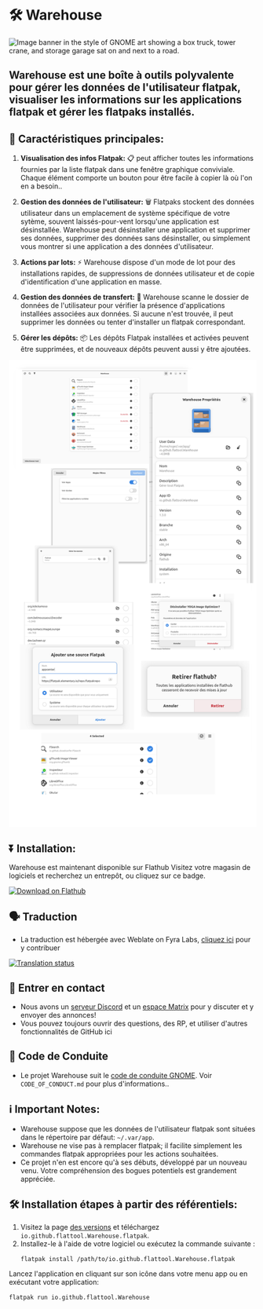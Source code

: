 # 🛠️ Warehouse

![Image banner in the style of GNOME art showing a box truck, tower crane, and storage garage sat on and next to a road.](readme_banner.svg)

## Warehouse est une boîte à outils polyvalente pour gérer les données de l'utilisateur flatpak, visualiser les informations sur les applications flatpak et gérer les flatpaks installés.

## 🚀 Caractéristiques principales:

1. **Visualisation des infos Flatpak:** 📋 peut afficher toutes les informations fournies par la liste flatpak dans une fenêtre graphique conviviale. Chaque élément comporte un bouton pour être facile à copier là où l'on en a besoin..

2. **Gestion des données de l'utilisateur:** 🗑️ Flatpaks stockent des données utilisateur dans un emplacement de système spécifique de votre sytème, souvent laissés-pour-vent lorsqu'une application est désinstallée. Warehouse peut désinstaller une application et supprimer ses données, supprimer des données sans désinstaller, ou simplement vous montrer si une application a des données d'utilisateur.
3. **Actions par lots:** ⚡ Warehouse dispose d'un mode de lot pour des installations rapides, de suppressions de données utilisateur et de copie d'identification d'une application en masse.

4. **Gestion des données de transfert:** 📁 Warehouse scanne le dossier de données de l'utilisateur pour vérifier la présence d'applications installées associées aux données. Si aucune n'est trouvée, il peut supprimer les données ou tenter d'installer un flatpak correspondant.

5. **Gérer les dépôts:** 📦 Les dépôts Flatpak installées et activées peuvent être supprimées, et de nouveaux dépôts peuvent aussi y être ajoutées.

![Various screenshots of Warehouse's abilities](screenshotsfr.png)

## ⏬ Installation:

Warehouse est maintenant disponible sur Flathub Visitez votre magasin de logiciels et recherchez un entrepôt, ou cliquez sur ce badge.

<a href=https://flathub.org/apps/io.github.flattool.Warehouse><img width='240' alt='Download on Flathub' src='https://dl.flathub.org/assets/badges/flathub-badge-en.png'/></a>

## 🗣️ Traduction
- La traduction est hébergée avec Weblate on Fyra Labs, [cliquez ici](https://weblate.fyralabs.com/projects/flattool/warehouse/) pour y contribuer

<a href="https://weblate.fyralabs.com/engage/flattool/">
<img src="https://weblate.fyralabs.com/widget/flattool/warehouse/multi-auto.svg" alt="Translation status" />
</a>

## 💬 Entrer en contact
- Nous avons un [serveur Discord](https://discord.gg/Sq85C42Xkt) et un [espace Matrix](https://matrix.to/#/#warehouse-development:matrix.org) pour y discuter et y envoyer des annonces!
- Vous pouvez toujours ouvrir des questions, des RP, et utiliser d'autres fonctionnalités de GitHub ici

## 📜 Code de Conduite
- Le projet Warehouse suit le [code de conduite GNOME](https://wiki.gnome.org/Foundation/CodeOfConduct). Voir `CODE_OF_CONDUCT.md` pour plus d'informations..

## ℹ️ Important Notes:
- Warehouse  suppose que les données de l'utilisateur flatpak sont situées dans le répertoire par défaut: `~/.var/app`.
- Warehouse ne vise pas à remplacer flatpak; il facilite simplement les commandes flatpak appropriées pour les actions souhaitées.
- Ce projet n'en est encore qu'à ses débuts, développé par un nouveau venu. Votre compréhension des bogues potentiels est grandement appréciée.

## 🛠️ Installation étapes à partir des référentiels:

1. Visitez la page [des versions](https://github.com/flattool/warehouse/releases) et téléchargez `io.github.flattool.Warehouse.flatpak`.
2. Installez-le à l'aide de votre logiciel ou exécutez la commande suivante : 
   ```shell
   flatpak install /path/to/io.github.flattool.Warehouse.flatpak
   ```
Lancez l'application en cliquant sur son icône dans votre menu app ou en exécutant votre application:
```shell
flatpak run io.github.flattool.Warehouse
```

